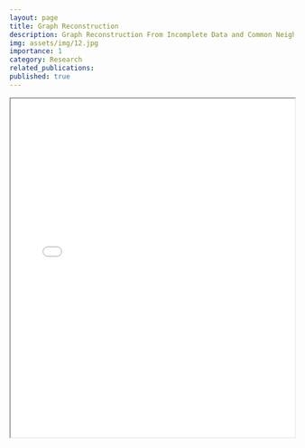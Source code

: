 ```yaml
---
layout: page
title: Graph Reconstruction
description: Graph Reconstruction From Incomplete Data and Common Neighbors Information
img: assets/img/12.jpg
importance: 1
category: Research
related_publications:
published: true
---
```


<!-- Every project has a beautiful feature showcase page.
It's easy to include images in a flexible 3-column grid format.
Make your photos 1/3, 2/3, or full width.

To give your project a background in the portfolio page, just add the img tag to the front matter like so:

    ---
    layout: page
    title: project
    description: a project with a background image
    img: /assets/img/12.jpg
    --- -->

<iframe src="/assets/pdf/Poster Mobility.pdf" width="100%" height="600px"/>
